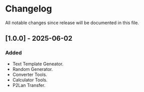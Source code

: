 # Changelog

All notable changes since release will be documented in this file.

## [1.0.0] - 2025-06-02

### Added
- Text Template Geneator.
- Random Generator.
- Converter Tools.
- Calculator Tools.
- P2Lan Transfer.
